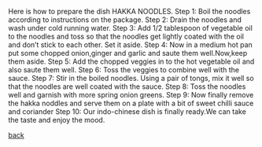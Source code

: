 Here is how to prepare the dish HAKKA NOODLES.
Step 1: Boil the noodles according to instructions on the package.
Step 2: Drain the noodles and wash under cold running water.
Step 3: Add 1/2 tablespoon of vegetable oil to the noodles and toss so that the noodles get lightly coated with the oil and don’t stick to each other. Set it aside.
Step 4: Now in a medium hot pan put some chopped onion,ginger and garlic and saute them well.Now,keep them aside. 
Step 5: Add the chopped veggies in to the hot vegetable oil and also saute them well.
Step 6: Toss the veggies to combine well with the sauce.
Step 7: Stir in the boiled noodles. Using a pair of tongs, mix it well so that the noodles are well coated with the sauce.
Step 8: Toss the noodles well and garnish with more spring onion greens.
Step 9: Now finally remove the hakka noddles and serve them on a plate with a bit of sweet chilli sauce and coriander
Step 10: Our indo-chinese dish is finally ready.We can take the taste and enjoy the mood.

[back](README.md)
